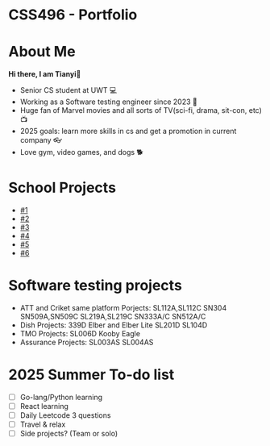 # CSS496 - Portfolio 


# About Me
**Hi there, I am Tianyi👋**
- Senior CS student at UWT 💻
- Working as a Software testing engineer since 2023 👣
- Huge fan of Marvel movies and all sorts of TV(sci-fi, drama, sit-con, etc) 📺
- 2025 goals: learn more skills in cs and get a promotion in current company 👓
- Love gym, video games, and dogs 🐕

# School Projects
- [#1](https://github.com/tianyihuang0719/A1)
- [#2](https://github.com/tianyihuang0719/A2)
- [#3](https://github.com/tianyihuang0719/A3)
- [#4](https://github.com/tianyihuang0719/A4)
- [#5](https://github.com/tianyihuang0719/A5)
- [#6](https://github.com/tianyihuang0719/A6)

# Software testing projects
- ATT and Criket same platform Porjects:
SL112A,SL112C
SN304
SN509A,SN509C
SL219A,SL219C
SN333A/C
SN512A/C
- Dish Projects:
339D Elber and Elber Lite
SL201D
SL104D
- TMO Projects:
SL006D
Kooby Eagle
- Assurance Projects:
SL003AS
SL004AS

# 2025 Summer To-do list
- [ ] Go-lang/Python learning
- [ ] React learning
- [ ] Daily Leetcode 3 questions
- [ ] Travel & relax
- [ ] Side projects? (Team or solo)
